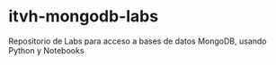 # itvh-mongodb-labs
Repositorio de Labs para acceso a bases de datos MongoDB, usando Python y Notebooks
